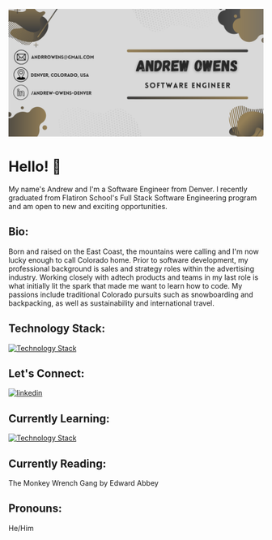 ![](https://github.com/andrrowens/andrrowens/blob/main/Software%20Engineer%20(1).png)

# Hello! 👋
My name's Andrew and I'm a Software Engineer from Denver. I recently graduated from Flatiron School's Full Stack Software Engineering program and am open to new and exciting opportunities.

## Bio:
Born and raised on the East Coast, the mountains were calling and I'm now lucky enough to call Colorado home. Prior to software development, my professional background is sales and strategy roles within the advertising industry. Working closely with adtech products and teams in my last role is what initially lit the spark that made me want to learn how to code. My passions include traditional Colorado pursuits such as snowboarding and backpacking, as well as sustainability and international travel. 

## Technology Stack:
[![Technology Stack](https://skillicons.dev/icons?i=js,react,ruby,rails,sqlite,css,html,postman,vscode,github,py)](https://skillicons.dev)

## Let's Connect:
[![linkedin](https://user-images.githubusercontent.com/114885018/259907754-5b6e5385-5a1f-4170-a362-ab0e9fa37a93.png)](https://www.linkedin.com/in/andrew-owens-denver/)

## Currently Learning:
[![Technology Stack](https://skillicons.dev/icons?i=py)](https://skillicons.dev)

## Currently Reading:
The Monkey Wrench Gang by Edward Abbey
![]()



## Pronouns:

He/Him



